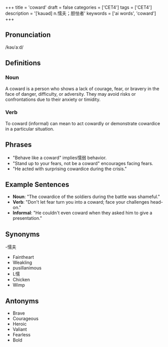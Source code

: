 +++
title = 'coward'
draft = false
categories = ['CET4']
tags = ['CET4']
description = '[ˈkauəd] n.懦夫；胆怯者'
keywords = ['ai words', 'coward']
+++

## Pronunciation
/kəʊˈaːd/

## Definitions
### Noun
A coward is a person who shows a lack of courage, fear, or bravery in the face of danger, difficulty, or adversity. They may avoid risks or confrontations due to their anxiety or timidity.

### Verb
To coward (informal) can mean to act cowardly or demonstrate cowardice in a particular situation.

## Phrases
- "Behave like a coward" implies懦弱 behavior.
- "Stand up to your fears, not be a coward" encourages facing fears.
- "He acted with surprising cowardice during the crisis."

## Example Sentences
- **Noun**: "The cowardice of the soldiers during the battle was shameful."
- **Verb**: "Don't let fear turn you into a coward; face your challenges head-on."
- **Informal**: "He couldn't even coward when they asked him to give a presentation."

## Synonyms
-懦夫
- Faintheart
- Weakling
- pusillanimous
- L懦
- Chicken
- Wimp

## Antonyms
- Brave
- Courageous
- Heroic
- Valiant
- Fearless
- Bold

